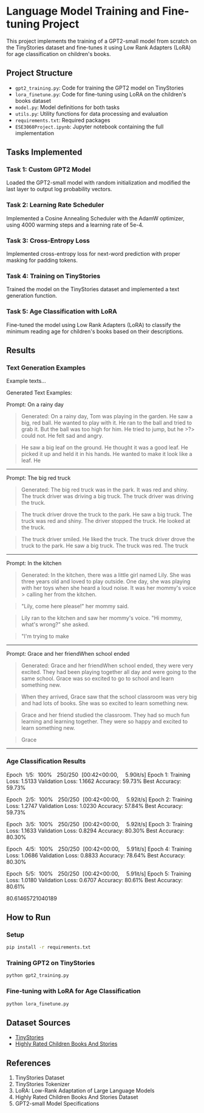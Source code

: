 # Language Model Training and Fine-tuning Project

This project implements the training of a GPT2-small model from scratch on the TinyStories dataset and fine-tunes it using Low Rank Adapters (LoRA) for age classification on children's books.

## Project Structure

- `gpt2_training.py`: Code for training the GPT2 model on TinyStories
- `lora_finetune.py`: Code for fine-tuning using LoRA on the children's books dataset
- `model.py`: Model definitions for both tasks
- `utils.py`: Utility functions for data processing and evaluation
- `requirements.txt`: Required packages
- `ESE3060Project.ipynb`: Jupyter notebook containing the full implementation

## Tasks Implemented

### Task 1: Custom GPT2 Model
Loaded the GPT2-small model with random initialization and modified the last layer to output log probability vectors.

### Task 2: Learning Rate Scheduler
Implemented a Cosine Annealing Scheduler with the AdamW optimizer, using 4000 warming steps and a learning rate of 5e-4.

### Task 3: Cross-Entropy Loss
Implemented cross-entropy loss for next-word prediction with proper masking for padding tokens.

### Task 4: Training on TinyStories
Trained the model on the TinyStories dataset and implemented a text generation function.

### Task 5: Age Classification with LoRA
Fine-tuned the model using Low Rank Adapters (LoRA) to classify the minimum reading age for children's books based on their descriptions.

## Results

### Text Generation Examples
Example texts...

Generated Text Examples: 

Prompt: On a rainy day
> Generated: On a rainy day, Tom was playing in the garden. He saw a big, red ball. He wanted to play with it. He ran to the ball and tried to grab it. But the ball was too high for him. He tried to jump, but he >?> could not. He felt sad and angry.

> He saw a big leaf on the ground. He thought it was a good leaf. He picked it up and held it in his hands. He wanted to make it look like a leaf. He
--------------------------------------------------

Prompt: The big red truck
> Generated: The big red truck was in the park. It was red and shiny. The truck driver was driving a big truck. The truck driver was driving the truck.
 
> The truck driver drove the truck to the park. He saw a big truck. The truck was red and shiny. The driver stopped the truck. He looked at the truck.

> The truck driver smiled. He liked the truck. The truck driver drove the truck to the park. He saw a big truck. The truck was red. The truck
--------------------------------------------------

Prompt: In the kitchen
> Generated: In the kitchen, there was a little girl named Lily. She was three years old and loved to play outside. One day, she was playing with her toys when she heard a loud noise. It was her mommy's voice > calling her from the kitchen.

> "Lily, come here please!" her mommy said.

> Lily ran to the kitchen and saw her mommy's voice. "Hi mommy, what's wrong?" she asked.

> "I'm trying to make
--------------------------------------------------

Prompt: Grace and her friendWhen school ended
> Generated: Grace and her friendWhen school ended, they were very excited. They had been playing together all day and were going to the same school. Grace was so excited to go to school and learn something new.

> When they arrived, Grace saw that the school classroom was very big and had lots of books. She was so excited to learn something new.

> Grace and her friend studied the classroom. They had so much fun learning and learning together. They were so happy and excited to learn something new.

> Grace
--------------------------------------------------

### Age Classification Results
Epoch 1/5: 100%
 250/250 [00:42<00:00,  5.90it/s]
Epoch 1:
Training Loss: 1.5133
Validation Loss: 1.1662
Accuracy: 59.73%
Best Accuracy: 59.73%

Epoch 2/5: 100%
 250/250 [00:42<00:00,  5.92it/s]
Epoch 2:
Training Loss: 1.2747
Validation Loss: 1.0230
Accuracy: 57.84%
Best Accuracy: 59.73%

Epoch 3/5: 100%
 250/250 [00:42<00:00,  5.92it/s]
Epoch 3:
Training Loss: 1.1633
Validation Loss: 0.8294
Accuracy: 80.30%
Best Accuracy: 80.30%

Epoch 4/5: 100%
 250/250 [00:42<00:00,  5.91it/s]
Epoch 4:
Training Loss: 1.0686
Validation Loss: 0.8833
Accuracy: 78.64%
Best Accuracy: 80.30%

Epoch 5/5: 100%
 250/250 [00:42<00:00,  5.91it/s]
Epoch 5:
Training Loss: 1.0180
Validation Loss: 0.6707
Accuracy: 80.61%
Best Accuracy: 80.61%

80.61465721040189
## How to Run

### Setup
```bash
pip install -r requirements.txt
```

### Training GPT2 on TinyStories
```bash
python gpt2_training.py
```

### Fine-tuning with LoRA for Age Classification
```bash
python lora_finetune.py
```

## Dataset Sources
- [TinyStories](https://huggingface.co/datasets/roneneldan/TinyStories)
- [Highly Rated Children Books And Stories](https://www.kaggle.com/datasets/thomaskonstantin/highly-rated-children-books-and-stories)

## References
1. TinyStories Dataset
2. TinyStories Tokenizer
3. LoRA: Low-Rank Adaptation of Large Language Models
4. Highly Rated Children Books And Stories Dataset
5. GPT2-small Model Specifications

